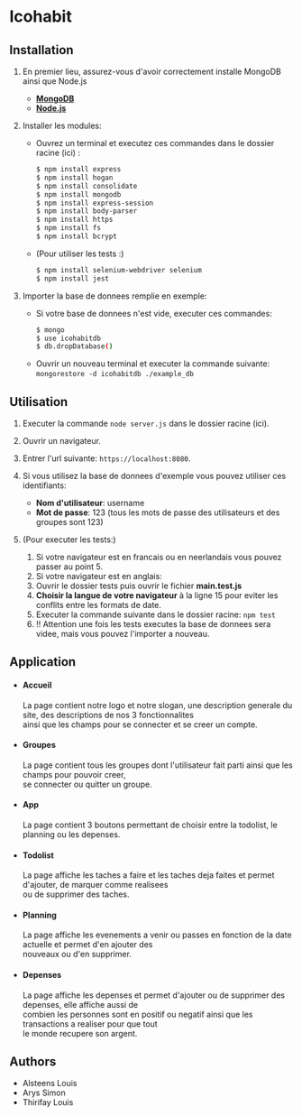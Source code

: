 # Icohabit



## Installation
1. En premier lieu, assurez-vous d'avoir correctement installe MongoDB ainsi que Node.js

    - [**MongoDB**](https://www.mongodb.com/try/download/community)
    - [**Node.js**](https://nodejs.org)

2. Installer les modules:
    - Ouvrez un terminal et executez ces commandes dans le dossier racine (ici) :
        ```sh
        $ npm install express
        $ npm install hogan
        $ npm install consolidate
        $ npm install mongodb
        $ npm install express-session
        $ npm install body-parser
        $ npm install https
        $ npm install fs
        $ npm install bcrypt
        ```

    - (Pour utiliser les tests :)
        ```sh
        $ npm install selenium-webdriver selenium
        $ npm install jest
        ```

3. Importer la base de donnees remplie en exemple:
    - Si votre base de donnees n'est vide, executer ces commandes:
        ```sh
        $ mongo
        $ use icohabitdb
        $ db.dropDatabase()
        ```
    - Ouvrir un nouveau terminal et executer la commande suivante:
        `mongorestore -d icohabitdb ./example_db`



## Utilisation
1. Executer la commande `node server.js` dans le dossier racine (ici).

2. Ouvrir un navigateur.

3. Entrer l'url suivante: `https://localhost:8080`.

4. Si vous utilisez la base de donnees d'exemple vous pouvez utiliser ces identifiants:
    - **Nom d'utilisateur**:    username
    - **Mot de passe**:         123
    (tous les mots de passe des utilisateurs et des groupes sont 123)

5. (Pour executer les tests:)
    1. Si votre navigateur est en francais ou en neerlandais vous pouvez passer au point 5.
    2. Si votre navigateur est en anglais:
    3. Ouvrir le dossier tests puis ouvrir le fichier **main.test.js**
    4. **Choisir la langue de votre navigateur** à la ligne 15 pour eviter les conflits entre les formats de date.
    5. Executer la commande suivante dans le dossier racine: `npm test`
    6. !! Attention une fois les tests executes la base de donnees sera videe, mais vous pouvez l'importer a nouveau.



## Application
*  #### Accueil
    La page contient notre logo et notre slogan, une description generale du site, des descriptions de nos 3 fonctionnalites <br>
    ainsi que les champs pour se connecter et se creer un compte.

*  #### Groupes
    La page contient tous les groupes dont l'utilisateur fait parti ainsi que les champs pour pouvoir creer, <br>
    se connecter ou quitter un groupe.

*  #### App
    La page contient 3 boutons permettant de choisir entre la todolist, le planning ou les depenses.

*  #### Todolist
    La page affiche les taches a faire et les taches deja faites et permet d'ajouter, de marquer comme realisees <br>
    ou de supprimer des taches.

*  #### Planning
    La page affiche les evenements a venir ou passes en fonction de la date actuelle et permet d'en ajouter des <br>
    nouveaux ou d'en supprimer.

*  #### Depenses
    La page affiche les depenses et permet d'ajouter ou de supprimer des depenses, elle affiche aussi de <br>
    combien les personnes sont en positif ou negatif ainsi que les transactions a realiser pour que tout <br>
    le monde recupere son argent.






## Authors
+ Alsteens Louis
+ Arys Simon
+ Thirifay Louis
